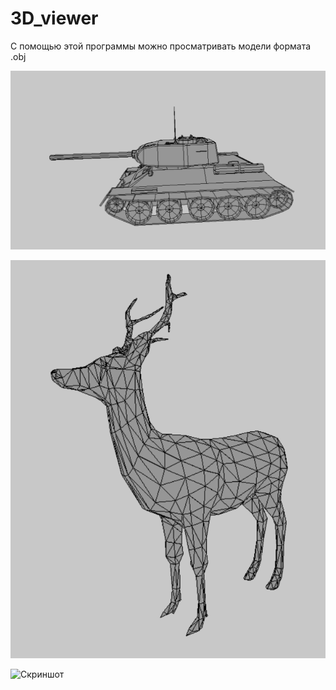 # 3D_viewer
С помощью этой программы можно просматривать модели формата .obj 

![Скриншот](https://github.com/KIvanX/3D_viewer/raw/master/screenshot.png)

![Скриншот](https://github.com/KIvanX/3D_viewer/raw/master/screenshot1.png)

![Скриншот](https://github.com/KIvanX/3D_viewer/screenshots/raw/master/img3.png)
